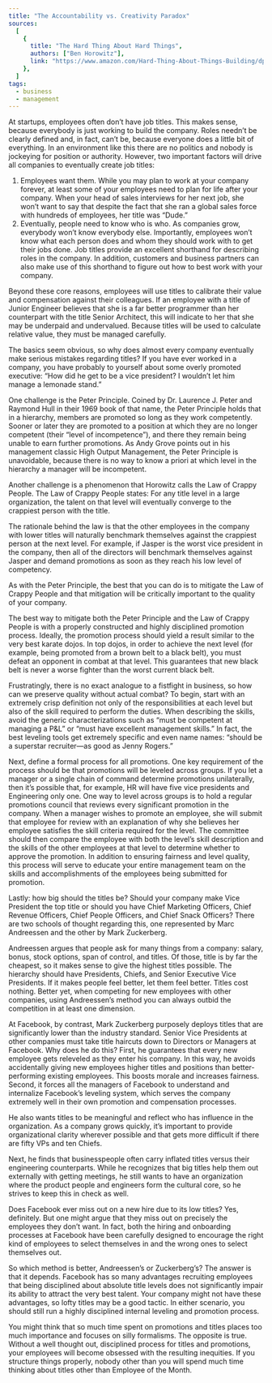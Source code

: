 ```yaml
---
title: "The Accountability vs. Creativity Paradox"
sources:
  [
    {
      title: "The Hard Thing About Hard Things",
      authors: ["Ben Horowitz"],
      link: "https://www.amazon.com/Hard-Thing-About-Things-Building/dp/0062273205",
    },
  ]
tags:
  - business
  - management
---
```


At startups, employees often don’t have job titles. This makes sense, because everybody is just working to build the company. Roles needn’t be clearly defined and, in fact, can’t be, because everyone does a little bit of everything. In an environment like this there are no politics and nobody is jockeying for position or authority. However, two important factors will drive all companies to eventually create job titles:

1. Employees want them. While you may plan to work at your company forever, at least some of your employees need to plan for life after your company. When your head of sales interviews for her next job, she won’t want to say that despite the fact that she ran a global sales force with hundreds of employees, her title was “Dude.”
2. Eventually, people need to know who is who. As companies grow, everybody won’t know everybody else. Importantly, employees won’t know what each person does and whom they should work with to get their jobs done. Job titles provide an excellent shorthand for describing roles in the company. In addition, customers and business partners can also make use of this shorthand to figure out how to best work with your company.

Beyond these core reasons, employees will use titles to calibrate their value and compensation against their colleagues. If an employee with a title of Junior Engineer believes that she is a far better programmer than her counterpart with the title Senior Architect, this will indicate to her that she may be underpaid and undervalued. Because titles will be used to calculate relative value, they must be managed carefully.

The basics seem obvious, so why does almost every company eventually make serious mistakes regarding titles? If you have ever worked in a company, you have probably to yourself about some overly promoted executive: “How did he get to be a vice president? I wouldn’t let him manage a lemonade stand.”

One challenge is the Peter Principle. Coined by Dr. Laurence J. Peter and Raymond Hull in their 1969 book of that name, the Peter Principle holds that in a hierarchy, members are promoted so long as they work competently. Sooner or later they are promoted to a position at which they are no longer competent (their “level of incompetence”), and there they remain being unable to earn further promotions. As Andy Grove points out in his management classic High Output Management, the Peter Principle is unavoidable, because there is no way to know a priori at which level in the hierarchy a manager will be incompetent.

Another challenge is a phenomenon that Horowitz calls the Law of Crappy People. The Law of Crappy People states: For any title level in a large organization, the talent on that level will eventually converge to the crappiest person with the title.

The rationale behind the law is that the other employees in the company with lower titles will naturally benchmark themselves against the crappiest person at the next level. For example, if Jasper is the worst vice president in the company, then all of the directors will benchmark themselves against Jasper and demand promotions as soon as they reach his low level of competency.

As with the Peter Principle, the best that you can do is to mitigate the Law of Crappy People and that mitigation will be critically important to the quality of your company.

The best way to mitigate both the Peter Principle and the Law of Crappy People is with a properly constructed and highly disciplined promotion process. Ideally, the promotion process should yield a result similar to the very best karate dojos. In top dojos, in order to achieve the next level (for example, being promoted from a brown belt to a black belt), you must defeat an opponent in combat at that level. This guarantees that new black belt is never a worse fighter than the worst current black belt.

Frustratingly, there is no exact analogue to a fistfight in business, so how can we preserve quality without actual combat? To begin, start with an extremely crisp definition not only of the responsibilities at each level but also of the skill required to perform the duties. When describing the skills, avoid the generic characterizations such as “must be competent at managing a P&L” or “must have excellent management skills.” In fact, the best leveling tools get extremely specific and even name names: “should be a superstar recruiter—as good as Jenny Rogers.”

Next, define a formal process for all promotions. One key requirement of the process should be that promotions will be leveled across groups. If you let a manager or a single chain of command determine promotions unilaterally, then it’s possible that, for example, HR will have five vice presidents and Engineering only one. One way to level across groups is to hold a regular promotions council that reviews every significant promotion in the company. When a manager wishes to promote an employee, she will submit that employee for review with an explanation of why she believes her employee satisfies the skill criteria required for the level. The committee should then compare the employee with both the level’s skill description and the skills of the other employees at that level to determine whether to approve the promotion. In addition to ensuring fairness and level quality, this process will serve to educate your entire management team on the skills and accomplishments of the employees being submitted for promotion.

Lastly: how big should the titles be? Should your company make Vice President the top title or should you have Chief Marketing Officers, Chief Revenue Officers, Chief People Officers, and Chief Snack Officers? There are two schools of thought regarding this, one represented by Marc Andreessen and the other by Mark Zuckerberg.

Andreessen argues that people ask for many things from a company: salary, bonus, stock options, span of control, and titles. Of those, title is by far the cheapest, so it makes sense to give the highest titles possible. The hierarchy should have Presidents, Chiefs, and Senior Executive Vice Presidents. If it makes people feel better, let them feel better. Titles cost nothing. Better yet, when competing for new employees with other companies, using Andreessen’s method you can always outbid the competition in at least one dimension.

At Facebook, by contrast, Mark Zuckerberg purposely deploys titles that are significantly lower than the industry standard. Senior Vice Presidents at other companies must take title haircuts down to Directors or Managers at Facebook. Why does he do this? First, he guarantees that every new employee gets releveled as they enter his company. In this way, he avoids accidentally giving new employees higher titles and positions than better-performing existing employees. This boosts morale and increases fairness. Second, it forces all the managers of Facebook to understand and internalize Facebook’s leveling system, which serves the company extremely well in their own promotion and compensation processes.

He also wants titles to be meaningful and reflect who has influence in the organization. As a company grows quickly, it’s important to provide organizational clarity wherever possible and that gets more difficult if there are fifty VPs and ten Chiefs.

Next, he finds that businesspeople often carry inflated titles versus their engineering counterparts. While he recognizes that big titles help them out externally with getting meetings, he still wants to have an organization where the product people and engineers form the cultural core, so he strives to keep this in check as well.

Does Facebook ever miss out on a new hire due to its low titles? Yes, definitely. But one might argue that they miss out on precisely the employees they don’t want. In fact, both the hiring and onboarding processes at Facebook have been carefully designed to encourage the right kind of employees to select themselves in and the wrong ones to select themselves out.

So which method is better, Andreessen’s or Zuckerberg’s? The answer is that it depends. Facebook has so many advantages recruiting employees that being disciplined about absolute title levels does not significantly impair its ability to attract the very best talent. Your company might not have these advantages, so lofty titles may be a good tactic. In either scenario, you should still run a highly disciplined internal leveling and promotion process.

You might think that so much time spent on promotions and titles places too much importance and focuses on silly formalisms. The opposite is true. Without a well thought out, disciplined process for titles and promotions, your employees will become obsessed with the resulting inequities. If you structure things properly, nobody other than you will spend much time thinking about titles other than Employee of the Month.
